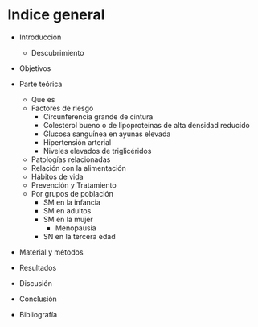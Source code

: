 # Indice general

- Introduccion
  - Descubrimiento  

- Objetivos  

- Parte teórica
  - Que es
  - Factores de riesgo
    - Circunferencia grande de cintura
    - Colesterol bueno o de lipoproteínas de alta densidad reducido
    - Glucosa sanguínea en ayunas elevada
    - Hipertensión arterial
    - Niveles elevados de triglicéridos
  - Patologías relacionadas
  - Relación con la alimentación
  - Hábitos de vida
  - Prevención y Tratamiento
  - Por grupos de población
    - SM en la infancia
    - SM en adultos
    - SM en la mujer
      - Menopausia
    - SN en la tercera edad
- Material y métodos
- Resultados
- Discusión
- Conclusión
- Bibliografía
